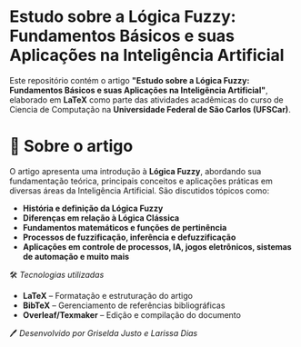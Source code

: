 # Estudo sobre a Lógica Fuzzy: Fundamentos Básicos e suas Aplicações na Inteligência Artificial

Este repositório contém o artigo **"Estudo sobre a Lógica Fuzzy: Fundamentos Básicos e suas Aplicações na Inteligência Artificial"**, elaborado em **LaTeX** como parte das atividades acadêmicas do curso de Ciencia de Computação na **Universidade Federal de São Carlos (UFSCar)**.

# 📄 Sobre o artigo
O artigo apresenta uma introdução à **Lógica Fuzzy**, abordando sua fundamentação teórica, principais conceitos e aplicações práticas em diversas áreas da Inteligência Artificial. São discutidos tópicos como:

- **História e definição da Lógica Fuzzy**  
- **Diferenças em relação à Lógica Clássica**  
- **Fundamentos matemáticos e funções de pertinência**  
- **Processos de fuzzificação, inferência e defuzzificação**  
- **Aplicações em controle de processos, IA, jogos eletrônicos, sistemas de automação e muito mais**  

 🛠 *Tecnologias utilizadas*
- **LaTeX** – Formatação e estruturação do artigo  
- **BibTeX** – Gerenciamento de referências bibliográficas  
- **Overleaf/Texmaker** – Edição e compilação do documento

 🖊 *Desenvolvido por Griselda Justo e Larissa Dias*  

